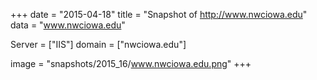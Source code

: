 
+++
date = "2015-04-18"
title = "Snapshot of http://www.nwciowa.edu"
data = "www.nwciowa.edu"

Server = ["IIS"]
domain = ["nwciowa.edu"]

  image = "snapshots/2015_16/www.nwciowa.edu.png"
+++
#
